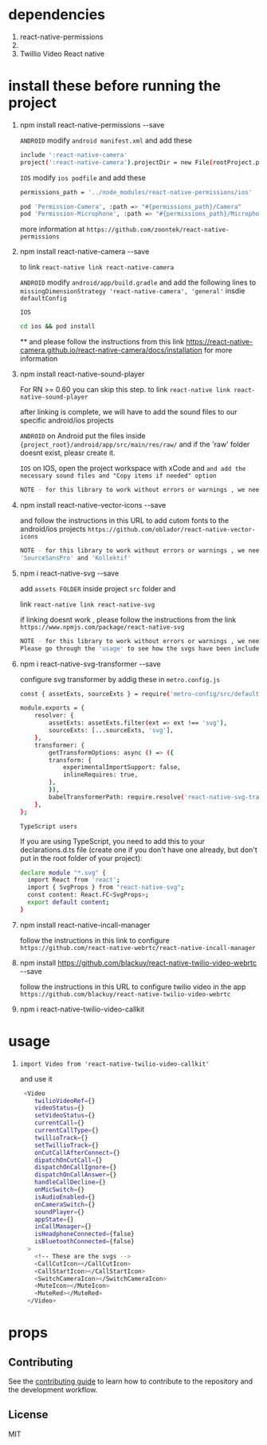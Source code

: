 # dependencies
1. react-native-permissions
2. 
2. Twillio Video React native

# install these before running the project
1. npm install react-native-permissions --save

    ``` ANDROID ```
    modify ```android manifest.xml``` and add these
     ```sh
    include ':react-native-camera'
    project(':react-native-camera').projectDir = new File(rootProject.projectDir,   '../node_modules/react-native-camera/android')
    ``` 

    ``` IOS ```
    modify ```ios podfile``` and add these
     ```sh
    permissions_path = '../node_modules/react-native-permissions/ios'

    pod 'Permission-Camera', :path => "#{permissions_path}/Camera"
    pod 'Permission-Microphone', :path => "#{permissions_path}/Microphone"
    ``` 

    more information at ```https://github.com/zoontek/react-native-permissions```

2. npm install react-native-camera --save

    to link ```react-native link react-native-camera```

    ``` ANDROID ```
    modify ```android/app/build.gradle```
    and add the following lines to ```missingDimensionStrategy 'react-native-camera', 'general'``` insdie ```defaultConfig```
    
    ``` IOS ```
    ```sh
    cd ios && pod install
    ```  

    ** and please follow the instructions from this link https://react-native-camera.github.io/react-native-camera/docs/installation for more information


3. npm install react-native-sound-player

    For RN >= 0.60 you can skip this step.
    to link ```react-native link react-native-sound-player```

    after linking is complete, we will have to add the sound files to our specific android/ios projects

    ``` ANDROID ```
    on Android put the files inside ```{project_root}/android/app/src/main/res/raw/``` and if the 'raw' folder doesnt exist, pleasr create it.

    
    ``` IOS ```
    on IOS, open the project workspace with xCode and ```and add the necessary sound files and "Copy items if needed" option```
 
    ```sh
    NOTE - for this library to work without errors or warnings , we need to initially add 3 sound files named 'connecting.mp3', 'notification.mp3', 'ringing.mp3'
    ``` 

4. npm install react-native-vector-icons --save

    and follow the instructions in this URL to add cutom fonts to the android/ios projects
    ```https://github.com/oblador/react-native-vector-icons```

    ```sh
    NOTE - for this library to work without errors or warnings , we need to initially add font files 
    'SourceSansPro' and 'Kollektif'
    ``` 

5. npm i react-native-svg --save 

    add ```assets FOLDER``` inside project ```src``` folder and

    link ```react-native link react-native-svg```

    if linking doesnt work , please follow the instructions from the link ```https://www.npmjs.com/package/react-native-svg```

    ```sh
    NOTE - for this library to work without errors or warnings , we need to initially add a few svg files required as children components of the library.
    Please go through the 'usage' to see how the svgs have been included. 

    ``` 

6. npm i react-native-svg-transformer --save

    configure svg transformer by addig these in ```metro.config.js```

    ````sh
    const { assetExts, sourceExts } = require('metro-config/src/defaults/defaults');

    module.exports = {
        resolver: {
            assetExts: assetExts.filter(ext => ext !== 'svg'),
            sourceExts: [...sourceExts, 'svg'],
        },
        transformer: {
            getTransformOptions: async () => ({
            transform: {
                experimentalImportSupport: false,
                inlineRequires: true,
            },
            }),
            babelTransformerPath: require.resolve('react-native-svg-transformer'),
        },  
    };
    ````

    ```TypeScript users```

    If you are using TypeScript, you need to add this to your declarations.d.ts file (create one if you don't have one already, but don't put in the root folder of your project):

      ```sh
    declare module "*.svg" {
        import React from 'react';
        import { SvgProps } from "react-native-svg";
        const content: React.FC<SvgProps>;
        export default content;
    }
    ``` 

7. npm install react-native-incall-manager

    follow the instructions in this link to configure ```https://github.com/react-native-webrtc/react-native-incall-manager```

8. npm install https://github.com/blackuy/react-native-twilio-video-webrtc --save

    follow the instructions in this URL to configure twilio video in the app
    ```https://github.com/blackuy/react-native-twilio-video-webrtc```


9. npm i react-native-twilio-video-callkit


# usage
1. ```import Video from 'react-native-twilio-video-callkit'```

    and use it 


    ```sh
     <Video
        twilioVideoRef={}
        videoStatus={}
        setVideoStatus={}
        currentCall={}
        currentCallType={}
        twillioTrack={}
        setTwillioTrack={}
        onCutCallAfterConnect={}
        dipatchOnCutCall={}
        dispatchOnCallIgnore={}
        dispatchOnCallAnswer={}
        handleCallDecline={}
        onMicSwitch={}
        isAudioEnabled={}
        onCameraSwitch={}
        soundPlayer={}
        appState={}
        inCallManager={}
        isHeadphoneConnected={false}
        isBluetoothConnected={false}
      >
        <!-- These are the svgs -->
        <CallCutIcon></CallCutIcon>
        <CallStartIcon></CallStartIcon>
        <SwitchCameraIcon></SwitchCameraIcon>
        <MuteIcon></MuteIcon>
        <MuteRed></MuteRed>
      </Video>
    ```

# props





## Contributing

See the [contributing guide](CONTRIBUTING.md) to learn how to contribute to the repository and the development workflow.

## License

MIT
